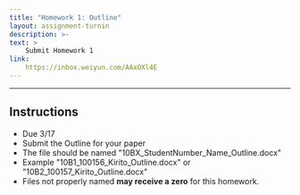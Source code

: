 ```yaml
---
title: "Homework 1: Outline"
layout: assignment-turnin
description: >-
text: >
    Submit Homework 1
link: 
    https://inbox.weiyun.com/AAxOXl4E
---
```

---
## Instructions
- Due 3/17
- Submit the Outline for your paper
- The file should be named "10BX_StudentNumber_Name_Outline.docx"
- Example "10B1_100156_Kirito_Outline.docx" or "10B2_100157_Kirito_Outline.docx"
- Files not properly named **may receive a zero** for this homework. 


